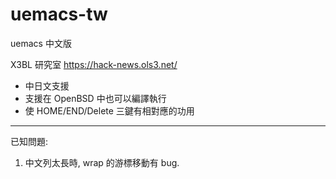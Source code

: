 # uemacs-tw

uemacs 中文版

X3BL 研究室 https://hack-news.ols3.net/

+ 中日文支援
+ 支援在 OpenBSD 中也可以編譯執行
+ 使 HOME/END/Delete 三鍵有相對應的功用

------
已知問題:
1. 中文列太長時, wrap 的游標移動有 bug.
